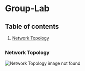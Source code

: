 # Group-Lab

## Table of contents

1. [Network Topology](#network-topology)
 ##

### Network Topology
 <img src="../flowchart_group1_drawio.png"
     alt="Network Topology image not found"
     style="float: left; margin-right: 10px;" />
 ##
